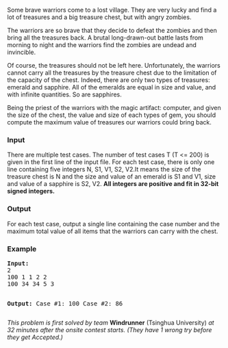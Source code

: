 <p>Some brave warriors come to a lost village. They are very lucky and find a lot of treasures and a big treasure chest, but with angry zombies.</p>
<p>The warriors are so brave that they decide to defeat the zombies and then bring all the treasures back. A brutal long-drawn-out battle lasts from morning to night and the warriors find the zombies are undead and invincible.</p>
<p>Of course, the treasures should not be left here. Unfortunately, the warriors cannot carry all the treasures by the treasure chest due to the limitation of the capacity of the chest. Indeed, there are only two types of treasures: emerald and sapphire. All of the emeralds are equal in size and value, and with infinite quantities. So are sapphires.</p>
<p>Being the priest of the warriors with the magic artifact: computer, and given the size of the chest, the value and size of each types of gem, you should compute the maximum value of treasures our warriors could bring back.</p>
<h3>Input</h3>
<p>There are multiple test cases. The number of test cases T (T &lt;= 200) is given in the first line of the input file. For each test case, there is only one line containing five integers N, S1, V1, S2, V2.It means the size of the treasure chest is N and the size and value of an emerald is S1 and V1, size and value of a sapphire is S2, V2. <strong>All integers are positive and fit in 32-bit signed integers.</strong></p>
<h3>Output</h3>
<p>For each test case, output a single line containing the case number and the maximum total value of all items that the warriors can carry with the chest.</p>
<h3>Example</h3>
<pre><strong>Input:</strong>
2
100 1 1 2 2
100 34 34 5 3

<strong>Output:</strong>
Case #1: 100
Case #2: 86
</pre>
<p><em>This problem is first solved by team </em><strong>Windrunner</strong> (Tsinghua University) <em>at 32 minutes after the onsite contest starts. (They have 1 wrong try before they get Accepted.)</em></p>